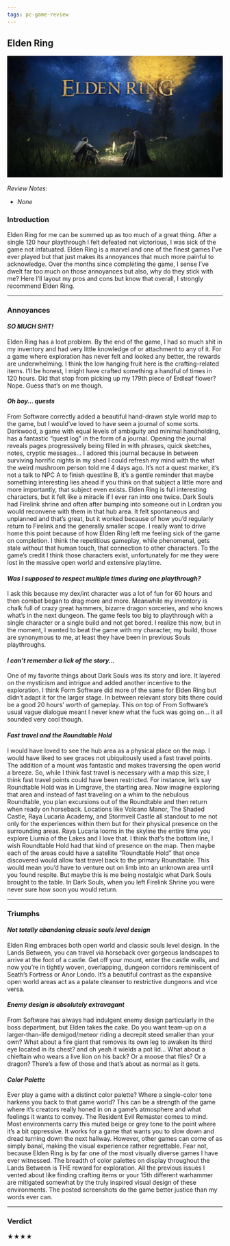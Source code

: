 ```yaml
---
tags: pc-game-review
---
```


## Elden Ring

![alt text](/images/Elden-Ring/ER_titlecard.jpg)

_Review Notes:_
* _None_

### Introduction

Elden Ring for me can be summed up as too much of a great thing. After a single 120 hour playthrough I felt defeated not victorious, I was sick of the game not infatuated. Elden Ring is a marvel and one of the finest games I’ve ever played but that just makes its annoyances that much more painful to acknowledge. Over the months since completing the game, I sense I’ve dwelt far too much on those annoyances but also, why do they stick with me? Here I’ll layout my pros and cons but know that overall, I strongly recommend Elden Ring.

---

### Annoyances

#### _SO MUCH SHIT!_

Elden Ring has a loot problem. By the end of the game, I had so much shit in my inventory and had very little knowledge of or attachment to any of it. For a game where exploration has never felt and looked any better, the rewards are underwhelming. I think the low hanging fruit here is the crafting-related items. I’ll be honest, I might have crafted something a handful of times in 120 hours. Did that stop from picking up my 179th piece of Erdleaf flower? Nope. Guess that’s on me though.

#### _Oh boy… quests_

From Software correctly added a beautiful hand-drawn style world map to the game, but I would’ve loved to have seen a journal of some sorts. Darkwood, a game with equal levels of ambiguity and minimal handholding, has a fantastic “quest log” in the form of a journal. Opening the journal reveals pages progressively being filled in with phrases, quick sketches, notes, cryptic messages… I adored this journal because in between surviving horrific nights in my shed I could refresh my mind with the what the weird mushroom person told me 4 days ago. It’s not a quest marker, it’s not a talk to NPC A to finish questline B, it’s a gentle reminder that maybe something interesting lies ahead if you think on that subject a little more and more importantly, that subject even exists. Elden Ring is full interesting characters, but it felt like a miracle if I ever ran into one twice. Dark Souls had Firelink shrine and often after bumping into someone out in Lordran you would reconvene with them in that hub area. It felt spontaneous and unplanned and that’s great, but it worked because of how you’d regularly return to Firelink and the generally smaller scope. I really want to drive home this point because of how Elden Ring left me feeling sick of the game on completion. I think the repetitious gameplay, while phenomenal, gets stale without that human touch, that connection to other characters. To the game’s credit I think those characters exist, unfortunately for me they were lost in the massive open world and extensive playtime.

#### _Was I supposed to respect multiple times during one playthrough?_

I ask this because my dex/int character was a lot of fun for 60 hours and then combat began to drag more and more. Meanwhile my inventory is chalk full of crazy great hammers, bizarre dragon sorceries, and who knows what’s in the next dungeon. The game feels too big to playthrough with a single character or a single build and not get bored. I realize this now, but in the moment, I wanted to beat the game with my character, my build, those are synonymous to me, at least they have been in previous Souls playthroughs.

#### _I can’t remember a lick of the story…_

One of my favorite things about Dark Souls was its story and lore. It layered on the mysticism and intrigue and added another incentive to the exploration. I think Form Software did more of the same for Elden Ring but didn’t adapt it for the larger stage. In between relevant story bits there could be a good 20 hours’ worth of gameplay. This on top of From Software’s usual vague dialogue meant I never knew what the fuck was going on… it all sounded very cool though.

#### _Fast travel and the Roundtable Hold_

I would have loved to see the hub area as a physical place on the map. I would have liked to see graces not ubiquitously used a fast travel points. The addition of a mount was fantastic and makes traversing the open world a breeze. So, while I think fast travel is necessary with a map this size, I think fast travel points could have been restricted. For instance, let’s say Roundtable Hold was in Limgrave, the starting area. Now imagine exploring that area and instead of fast traveling on a whim to the nebulous Roundtable, you plan excursions out of the Roundtable and then return when ready on horseback. Locations like Volcano Manor, The Shaded Castle, Raya Lucaria Academy, and Stormveil Castle all standout to me not only for the experiences within them but for their physical presence on the surrounding areas. Raya Lucaria looms in the skyline the entire time you explore Liurnia of the Lakes and I love that. I think that’s the bottom line, I wish Roundtable Hold had that kind of presence on the map. Then maybe each of the areas could have a satellite “Roundtable Hold” that once discovered would allow fast travel back to the primary Roundtable. This would mean you’d have to venture out on limb into an unknown area until you found respite. But maybe this is me being nostalgic what Dark Souls brought to the table. In Dark Souls, when you left Firelink Shrine you were never sure how soon you would return.

---

### Triumphs

#### _Not totally abandoning classic souls level design_

Elden Ring embraces both open world and classic souls level design. In the Lands Between, you can travel via horseback over gorgeous landscapes to arrive at the foot of a castle. Get off your mount, enter the castle walls, and now you’re in tightly woven, overlapping, dungeon corridors reminiscent of Seath’s Fortress or Anor Londo. It’s a beautiful contrast as the expansive open world areas act as a palate cleanser to restrictive dungeons and vice versa.

#### _Enemy design is absolutely extravagant_

From Software has always had indulgent enemy design particularly in the boss department, but Elden takes the cake. Do you want team-up on a larger-than-life demigod/meteor riding a decrepit steed smaller than your own? What about a fire giant that removes its own leg to awaken its third eye located in its chest? and oh yeah it wields a pot lid… What about a chieftain who wears a live lion on his back? Or a moose that flies? Or a dragon? There’s a few of those and that’s about as normal as it gets.

#### _Color Palette_

Ever play a game with a distinct color palette? Where a single-color tone harkens you back to that game world? This can be a strength of the game where it’s creators really honed in on a game’s atmosphere and what feelings it wants to convey. The Resident Evil Remaster comes to mind. Most environments carry this muted beige or grey tone to the point where it’s a bit oppressive. It works for a game that wants you to slow down and dread turning down the next hallway. However, other games can come of as simply banal, making the visual experience rather regrettable. Fear not, because Elden Ring is by far one of the most visually diverse games I have ever witnessed. The breadth of color palettes on display throughout the Lands Between is THE reward for exploration. All the previous issues I vented about like finding crafting items or your 15th different warhammer are mitigated somewhat by the truly inspired visual design of these environments. The posted screenshots do the game better justice than my words ever can.

---

### Verdict

★★★★
